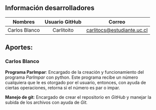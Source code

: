 ## Información desarrolladores

| Nombres       | Usuario GitHub |         Correo           |
|:-------------:|:--------------:|:------------------------:|        
| Carlos Blanco | Carlitoito     |carlitocs@estudiante.uc.cl|
           


## Aportes:
### Carlos Blanco

<b>Programa ParImpar</b>: Encargado de la creación y funcionamiento del programa <i>ParImpar</i> con python. Este programa recibe un número cualquiera que le es otorgado por el usuario, entonces, con ayuda de ciertas operaciones, retorna si el número es par o impar.

<b>Manejo de git</b>: Encargado de crear el repositorio en <i>GitHub</i> y manejar la subida de los archivos con ayuda de <i>Git<i>.


